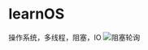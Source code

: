 # learnOS
操作系统，多线程，阻塞，IO
![阻塞轮询](https://user-images.githubusercontent.com/88521352/154694741-d7d42722-2290-4279-80cf-21d9bbc58148.png)
